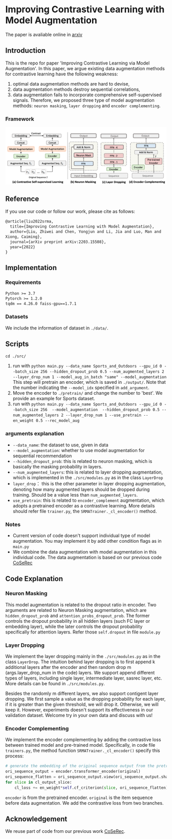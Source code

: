 # Improving Contrastive Learning with Model Augmentation
The paper is avaliable online in [arxiv](https://arxiv.org/abs/2203.15508)

## Introduction
This is the repo for paper 'Improving Contrastive Learning via Model Augmentation'. In this paper, we argue existing data augmentation methods for contrastive learning have the following weakness:
1) optimal data augmentation methods are hard to devise,
2) data augmentation methods destroy sequential correlations, 
3) data augmentation fails to incorporate comprehensive self-supervised signals. 
Therefore, we proposed three type of model augmentation methods: `neuron masking`, `layer dropping` and `encoder complementing`.

### Framework
<img src="./img/framework.png" width="800">

## Reference
If you use our code or follow our work, please cite as follows:
```
@article{liu2022srma,
  title={Improving Contrastive Learning with Model Augmentation},
  author={Liu, Zhiwei and Chen, Yongjun and Li, Jia and Luo, Man and Xiong, Caiming},
  journal={arXiv preprint arXiv:2203.15508},
  year={2022}
}
```

## Implementation
### Requirements
```
Python >= 3.7
Pytorch >= 1.2.0
tqdm == 4.26.0 faiss-gpu==1.7.1
```
### Datasets
We include the information of dataset in `./data/`.

## Scripts
```
cd ./src/
```
1. run with ```python main.py --data_name Sports_and_Outdoors --gpu_id 0 --batch_size 256 --hidden_dropout_prob 0.5 --num_augmented_layers 2 --layer_drop_num 1 --model_aug_in_batch "same" --model_augmentation``` This step will pretrain an encoder, which is saved in `./output/`. Note that the number indicating the ```--model_idx``` specified in `add_argument`.
2. Move the encoder to `./pretrain/` and change the number to 'best'. We provide an example for Sports dataset. 
3. run with ```python main.py --data_name Sports_and_Outdoors --gpu_id 0 --batch_size 256  --model_augmentation  --hidden_dropout_prob 0.5 --num_augmented_layers 2 --layer_drop_num 1 --use_pretrain --en_weight 0.5 --rec_model_aug```

### arguments explanation
- `--data_name`: the dataset to use, given in data
- `--model_augmentation`: whether to use model augmentation for sequential recommendation
- `--hidden_dropout_prob`: this is related to neuron masking, which is basically the masking probability in layers.
- `--num_augmented_layers`: this is related to layer dropping augmentation, which is implemented in the `./src/modules.py` as in the class `LayerDrop`
- `layer_drop`： this is the other parameter in layer dropping augmentation, denoting how many augmented layers should be dropped during training. Should be a value less than `num_augmented_layers`.
- `use_pretrain`: this is related to `encoder_complement` augmentation, which adopts a pretrained encoder as a contrastive learning. More details should refer file `trainer.py`, the `SRMATrainer._cl_encoder()` method. 

### Notes
- Current version of code doesn't support individual type of model augmentation. You may implement it by add other condition flags as in `main.py`
- We combine the data augmentation with model augmentation in this individual code. The data augmentation is based on our previous code [CoSeRec](https://github.com/YChen1993/CoSeRec)



## Code Explanation
### Neuron Masking
This model augmentation is related to the dropout ratio in encoder. Two arguments are related to Neuron Masking augmentation, which are `hidden_dropout_prob` and `attention_probs_dropout_prob`. The former controls the dropout probability in all hidden layers (such FC layer or embedding layer), while the later controls the dropout probability specifically for attention layers. Refer those `self.dropout` in file `module.py`

### Layer Dropping
We implement the layer dropping mainly in the `./src/modules.py` as in the class `LayerDrop`. The intuition behind layer dropping is to first append k additional layers after the encoder and then random drop m (args.layer_drop_num in the code) layers. We support append different types of layers, including single layer, intermediate layer, sasrec layer, etc. More details can be found in `./src/modules.py`. 

Besides the randomly m different layers, we also support contigent layer dropping. We first sample a value as the dropping probability for each layer, if it is greater than the given threshold, we will drop it. Otherwise, we will keep it. However, experiments doesn't support its effectiveness in our validation dataset. Welcome try in your own data and discuss with us!

### Encoder Complementing
We implement the encoder complementing by adding the contrastive loss between trained model and pre-trained model. Specifically, in code file `trainers.py`, the method function `SRMATrainer._cl_encoder()` specify this process:
```python
# generate the embedding of the original sequence output from the pretrained encoder. 
ori_sequence_output = encoder.transformer_encoder(original)
ori_sequence_flatten = ori_sequence_output.view(ori_sequence_output.shape[0], -1)
for slice in cl_output_slice:                        
    cl_loss += en_weight*self.cf_criterion(slice, ori_sequence_flatten)

```
`encoder` is from the pretrained encoder. `original` is the item sequence before data augmentation. We add the contrastive loss from two branches. 

## Acknowledgement
We reuse part of code from our previous work [CoSeRec](https://github.com/YChen1993/CoSeRec).
